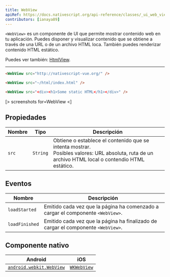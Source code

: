 ```yaml
---
title: WebView
apiRef: https://docs.nativescript.org/api-reference/classes/_ui_web_view_.webview
contributors: [ianaya89]
---
```


`<WebView>` es un componente de UI que permite mostrar contenido web en tu aplicación. Puedes disponer y visualizar contenido que se obtiene a través de una URL o de un archivo HTML loca. También puedes renderizar contenido HTML estático.


Puedes ver también: [HtmlView](/en/docs/elements/components/html-view).

---

```html
<WebView src="http://nativescript-vue.org/" />

<WebView src="~/html/index.html" />

<WebView src="<div><h1>Some static HTML</h1></div>" />
```

[> screenshots for=WebView <]

## Propiedades

| Nombre | Tipo | Descripción |
|------|------|-------------|
| `src` | `String` | Obtiene o establece el contenido que se intenta mostrar.<br/>Posibles valores: URL absoluta, ruta de un archivo HTML local o contendio HTML estático.

## Eventos

| Nombre | Descripción |
|------|-------------|
| `loadStarted`| Emitido cada vez que la página ha comenzado a cargar el componente `<WebView>`.
| `loadFinished`| Emitido cada vez que la página ha finalizado de cargar el componente `<WebView>`.

## Componente nativo

| Android | iOS |
|---------|-----|
| [`android.webkit.WebView`](https://developer.android.com/reference/android/webkit/WebView) | [`WKWebView`](https://developer.apple.com/documentation/webkit/wkwebview)